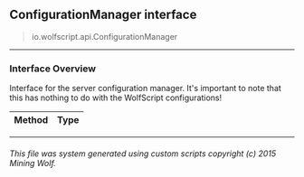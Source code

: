 ## ConfigurationManager __interface__

>io.wolfscript.api.ConfigurationManager

---

### Interface Overview

Interface for the server configuration manager. It's important to note that this has nothing to do with the WolfScript configurations!

Method | Type   
--- | :--- 



---



###### This file was system generated using custom scripts copyright (c) 2015 Mining Wolf.
	


